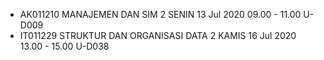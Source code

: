 
* AK011210	MANAJEMEN DAN SIM 2	SENIN	13 Jul 2020	09.00 - 11.00	U-D009		
* IT011229	STRUKTUR DAN ORGANISASI DATA 2	KAMIS	16 Jul 2020	13.00 - 15.00	U-D038		
